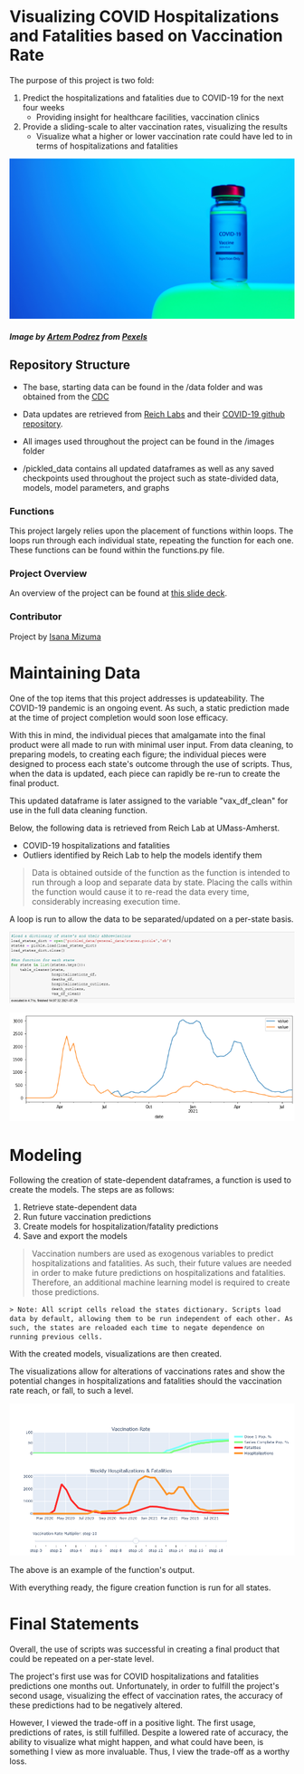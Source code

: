 # Visualizing COVID Hospitalizations and Fatalities based on Vaccination Rate

The purpose of this project is two fold:
1. Predict the hospitalizations and fatalities due to COVID-19 for the next four weeks
    - Providing insight for healthcare facilities, vaccination clinics
2. Provide a sliding-scale to alter vaccination rates, visualizing the results
    - Visualize what a higher or lower vaccination rate could have led to in terms of hospitalizations and fatalities

![pexels-artem-podrez-5878514.jpg](https://github.com/ismizu/Time_Series_Modeling_Covid_Vax/blob/main/images/pexels-artem-podrez-5878514.jpg)

##### Image by [Artem Podrez](https://www.pexels.com/@artempodrez) from [Pexels](https://www.pexels.com/)

## Repository Structure

- The base, starting data can be found in the /data folder and was obtained from the [CDC](https://data.cdc.gov/Vaccinations/COVID-19-Vaccinations-in-the-United-States-Jurisdi/unsk-b7fc)

- Data updates are retrieved from [Reich Labs](https://reichlab.io/) and their [COVID-19 github repository](https://github.com/reichlab/covid19-forecast-hub#ensemble-model).

- All images used throughout the project can be found in the /images folder

- /pickled_data contains all updated dataframes as well as any saved checkpoints used throughout the project such as state-divided data, models, model parameters, and graphs

### Functions
This project largely relies upon the placement of functions within loops. The loops run through each individual state, repeating the function for each one. These functions can be found within the functions.py file.

### Project Overview
An overview of the project can be found at [this slide deck](https://docs.google.com/presentation/d/1z3zzTOvnFKVS_X-35wsUMyr73-Xmh90ihaLCswBJGPs/edit?usp=sharing).

### Contributor
Project by [Isana Mizuma](https://github.com/ismizu)

# Maintaining Data

One of the top items that this project addresses is updateability. The COVID-19 pandemic is an ongoing event. As such, a static prediction made at the time of project completion would soon lose efficacy.

With this in mind, the individual pieces that amalgamate into the final product were all made to run with minimal user input. From data cleaning, to preparing models, to creating each figure; the individual pieces were designed to process each state's outcome through the use of scripts. Thus, when the data is updated, each piece can rapidly be re-run to create the final product.

This updated dataframe is later assigned to the variable "vax_df_clean" for use in the full data cleaning function.

Below, the following data is retrieved from Reich Lab at UMass-Amherst.
- COVID-19 hospitalizations and fatalities
- Outliers identified by Reich Lab to help the models identify them
> Data is obtained outside of the function as the function is intended to run through a loop and separate data by state. Placing the calls within the function would cause it to re-read the data every time, considerably increasing execution time.

A loop is run to allow the data to be separated/updated on a per-state basis.

![data_clean_loop.png](https://github.com/ismizu/Time_Series_Modeling_Covid_Vax/blob/main/images/data_clean_loop.png)

![data_per_state_example.png](https://github.com/ismizu/Time_Series_Modeling_Covid_Vax/blob/main/images/data_per_state_example.png)

# Modeling

Following the creation of state-dependent dataframes, a function is used to create the models. The steps are as follows:
1. Retrieve state-dependent data
2. Run future vaccination predictions
3. Create models for hospitalization/fatality predictions
4. Save and export the models
>Vaccination numbers are used as exogenous variables to predict hospitalizations and fatalities. As such, their future values are needed in order to make future predictions on hospitalizations and fatalities. Therefore, an additional machine learning model is required to create those predictions.

    > Note: All script cells reload the states dictionary. Scripts load data by default, allowing them to be run independent of each other. As such, the states are reloaded each time to negate dependence on running previous cells.

With the created models, visualizations are then created.

The visualizations allow for alterations of vaccinations rates and show the potential changes in hospitalizations and fatalities should the vaccination rate reach, or fall, to such a level.

![readme_nj_example.png](https://github.com/ismizu/Time_Series_Modeling_Covid_Vax/blob/main/images/readme_nj_example.png)

The above is an example of the function's output.

With everything ready, the figure creation function is run for all states.

# Final Statements

Overall, the use of scripts was successful in creating a final product that could be repeated on a per-state level.

The project's first use was for COVID hospitalizations and fatalities predictions one months out. Unfortunately, in order to fulfill the project's second usage, visualizing the effect of vaccination rates, the accuracy of these predictions had to be negatively altered.

However, I viewed the trade-off in a positive light. The first usage, predictions of rates, is still fulfilled. Despite a lowered rate of accuracy, the ability to visualize what might happen, and what could have been, is something I view as more invaluable. Thus, I view the trade-off as a worthy loss.
